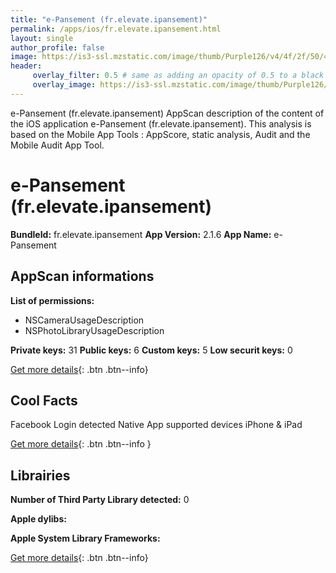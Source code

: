 ```yaml
---
title: "e-Pansement (fr.elevate.ipansement)"
permalink: /apps/ios/fr.elevate.ipansement.html
layout: single
author_profile: false
image: https://is3-ssl.mzstatic.com/image/thumb/Purple126/v4/4f/2f/50/4f2f503c-87d3-d8cb-7d9e-90a6babc0e08/AppIcon-0-0-1x_U007emarketing-0-0-0-6-0-0-sRGB-0-0-0-GLES2_U002c0-512MB-85-220-0-0.png/512x512bb.jpg
header: 
     overlay_filter: 0.5 # same as adding an opacity of 0.5 to a black background
     overlay_image: https://is3-ssl.mzstatic.com/image/thumb/Purple126/v4/4f/2f/50/4f2f503c-87d3-d8cb-7d9e-90a6babc0e08/AppIcon-0-0-1x_U007emarketing-0-0-0-6-0-0-sRGB-0-0-0-GLES2_U002c0-512MB-85-220-0-0.png/512x512bb.jpg
---
```

e-Pansement (fr.elevate.ipansement) AppScan description of the content of the iOS application e-Pansement (fr.elevate.ipansement). This analysis is based on the Mobile App Tools : AppScore, static analysis, Audit and the Mobile Audit App Tool.

# e-Pansement (fr.elevate.ipansement)

**BundleId:** fr.elevate.ipansement
**App Version:** 2.1.6
**App Name:** e-Pansement


## AppScan informations 

**List of permissions:** 
- NSCameraUsageDescription
- NSPhotoLibraryUsageDescription
  
  
**Private keys:** 31
**Public keys:** 6
**Custom keys:** 5
**Low securit keys:** 0
  
[Get more details](/pricing.html){: .btn .btn--info}

## Cool Facts

Facebook Login detected
Native App
supported devices iPhone & iPad
  
[Get more details](/pricing.html){: .btn .btn--info }

## Librairies 
**Number of Third Party Library detected:** 0


**Apple dylibs:**


**Apple System Library Frameworks:**


  
[Get more details](/pricing.html){: .btn .btn--info}

